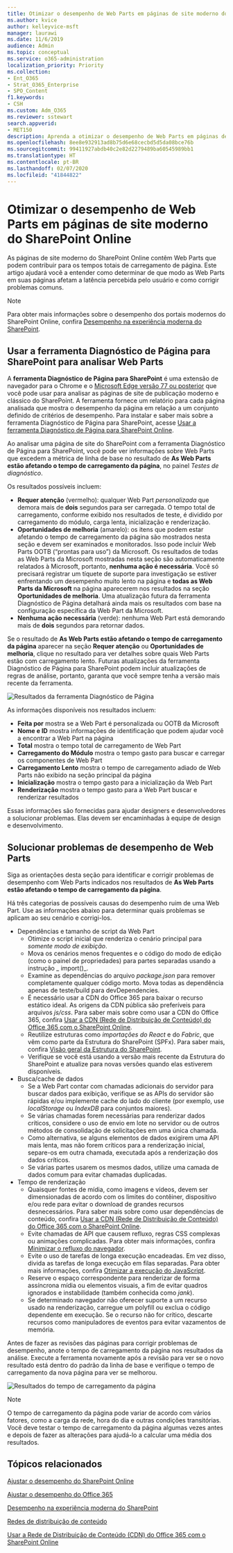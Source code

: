 ```yaml
---
title: Otimizar o desempenho de Web Parts em páginas de site moderno do SharePoint Online
ms.author: kvice
author: kelleyvice-msft
manager: laurawi
ms.date: 11/6/2019
audience: Admin
ms.topic: conceptual
ms.service: o365-administration
localization_priority: Priority
ms.collection:
- Ent_O365
- Strat_O365_Enterprise
- SPO_Content
f1.keywords:
- CSH
ms.custom: Adm_O365
ms.reviewer: sstewart
search.appverid:
- MET150
description: Aprenda a otimizar o desempenho de Web Parts em páginas de site moderno do SharePoint Online.
ms.openlocfilehash: 8ee8e932913ad8b75d6e68cecbd5d5da08bce76b
ms.sourcegitcommit: 99411927abdb40c2e82d2279489ba60545989bb1
ms.translationtype: HT
ms.contentlocale: pt-BR
ms.lasthandoff: 02/07/2020
ms.locfileid: "41844822"
---
```

# <a name="optimize-web-part-performance-in-sharepoint-online-modern-site-pages"></a>Otimizar o desempenho de Web Parts em páginas de site moderno do SharePoint Online

As páginas de site moderno do SharePoint Online contêm Web Parts que podem contribuir para os tempos totais de carregamento de página. Este artigo ajudará você a entender como determinar de que modo as Web Parts em suas páginas afetam a latência percebida pelo usuário e como corrigir problemas comuns.

>[!NOTE]
>Para obter mais informações sobre o desempenho dos portais modernos do SharePoint Online, confira [Desempenho na experiência moderna do SharePoint](https://docs.microsoft.com/sharepoint/modern-experience-performance).

## <a name="use-the-page-diagnostics-for-sharepoint-tool-to-analyze-web-parts"></a>Usar a ferramenta Diagnóstico de Página para SharePoint para analisar Web Parts

A **ferramenta Diagnóstico de Página para SharePoint** é uma extensão de navegador para o Chrome e o [Microsoft Edge versão 77 ou posterior](https://www.microsoftedgeinsider.com/download?form=MI13E8&OCID=MI13E8) que você pode usar para analisar as páginas de site de publicação moderno e clássico do SharePoint. A ferramenta fornece um relatório para cada página analisada que mostra o desempenho da página em relação a um conjunto definido de critérios de desempenho. Para instalar e saber mais sobre a ferramenta Diagnóstico de Página para SharePoint, acesse [Usar a ferramenta Diagnóstico de Página para SharePoint Online](page-diagnostics-for-spo.md).

Ao analisar uma página de site do SharePoint com a ferramenta Diagnóstico de Página para SharePoint, você pode ver informações sobre Web Parts que excedem a métrica de linha de base no resultado de **As Web Parts estão afetando o tempo de carregamento da página**, no painel _Testes de diagnóstico_.

Os resultados possíveis incluem:

- **Requer atenção** (vermelho): qualquer Web Part _personalizada_ que demora mais de **dois** segundos para ser carregada. O tempo total de carregamento, conforme exibido nos resultados de teste, é dividido por carregamento do módulo, carga lenta, inicialização e renderização.
- **Oportunidades de melhoria** (amarelo): os itens que podem estar afetando o tempo de carregamento da página são mostrados nesta seção e devem ser examinados e monitorados. Isso pode incluir Web Parts OOTB (“prontas para uso”) da Microsoft. Os resultados de todas as Web Parts da Microsoft mostradas nesta seção são automaticamente relatados à Microsoft, portanto, **nenhuma ação é necessária**. Você só precisará registrar um tíquete de suporte para investigação se estiver enfrentando um desempenho muito lento na página e **todas as Web Parts da Microsoft** na página aparecerem nos resultados na seção **Oportunidades de melhoria**. Uma atualização futura da ferramenta Diagnóstico de Página detalhará ainda mais os resultados com base na configuração específica da Web Part da Microsoft.
- **Nenhuma ação necessária** (verde): nenhuma Web Part está demorando mais de **dois** segundos para retornar dados.

Se o resultado de **As Web Parts estão afetando o tempo de carregamento da página** aparecer na seção **Requer atenção** ou **Oportunidades de melhoria**, clique no resultado para ver detalhes sobre quais Web Parts estão com carregamento lento. Futuras atualizações da ferramenta Diagnóstico de Página para SharePoint podem incluir atualizações de regras de análise, portanto, garanta que você sempre tenha a versão mais recente da ferramenta.

![Resultados da ferramenta Diagnóstico de Página](media/modern-portal-optimization/pagediag-web-part.png)

As informações disponíveis nos resultados incluem:

- **Feita por** mostra se a Web Part é personalizada ou OOTB da Microsoft
- **Nome e ID** mostra informações de identificação que podem ajudar você a encontrar a Web Part na página
- **Total** mostra o tempo total de carregamento de Web Part
- **Carregamento do Módulo** mostra o tempo gasto para buscar e carregar os componentes de Web Part
- **Carregamento Lento** mostra o tempo de carregamento adiado de Web Parts não exibido na seção principal da página
- **Inicialização** mostra o tempo gasto para a inicialização da Web Part
- **Renderização** mostra o tempo gasto para a Web Part buscar e renderizar resultados

Essas informações são fornecidas para ajudar designers e desenvolvedores a solucionar problemas. Elas devem ser encaminhadas à equipe de design e desenvolvimento.

## <a name="remediate-web-part-performance-issues"></a>Solucionar problemas de desempenho de Web Parts

Siga as orientações desta seção para identificar e corrigir problemas de desempenho com Web Parts indicados nos resultados de **As Web Parts estão afetando o tempo de carregamento da página**.

Há três categorias de possíveis causas do desempenho ruim de uma Web Part. Use as informações abaixo para determinar quais problemas se aplicam ao seu cenário e corrigi-los.

- Dependências e tamanho de script da Web Part
  - Otimize o script inicial que renderiza o cenário principal para _somente modo de exibição_.
  - Mova os cenários menos frequentes e o código do modo de edição (como o painel de propriedades) para partes separadas usando a instrução _ import()_.
  - Examine as dependências do arquivo _package.json_ para remover completamente qualquer código morto. Mova todas as dependência apenas de teste/build para devDependencies.
  - É necessário usar a CDN do Office 365 para baixar o recurso estático ideal. As origens da CDN pública são preferíveis para arquivos _js/css_. Para saber mais sobre como usar a CDN do Office 365, confira [Usar a CDN (Rede de Distribuição de Conteúdo) do Office 365 com o SharePoint Online](use-office-365-cdn-with-spo.md).
  - Reutilize estruturas como _importações do React_ e do _Fabric_, que vêm como parte da Estrutura do SharePoint (SPFx). Para saber mais, confira [Visão geral da Estrutura do SharePoint](https://docs.microsoft.com/sharepoint/dev/spfx/sharepoint-framework-overview).
  - Verifique se você está usando a versão mais recente da Estrutura do SharePoint e atualize para novas versões quando elas estiverem disponíveis.
- Busca/cache de dados
  - Se a Web Part contar com chamadas adicionais do servidor para buscar dados para exibição, verifique se as APIs do servidor são rápidas e/ou implemente cache do lado do cliente (por exemplo, use _localStorage_ ou _IndexDB_ para conjuntos maiores).
  - Se várias chamadas forem necessárias para renderizar dados críticos, considere o uso de envio em lote no servidor ou de outros métodos de consolidação de solicitações em uma única chamada.
  - Como alternativa, se alguns elementos de dados exigirem uma API mais lenta, mas não forem críticos para a renderização inicial, separe-os em outra chamada, executada após a renderização dos dados críticos.
  - Se várias partes usarem os mesmos dados, utilize uma camada de dados comum para evitar chamadas duplicadas.
- Tempo de renderização
  - Quaisquer fontes de mídia, como imagens e vídeos, devem ser dimensionadas de acordo com os limites do contêiner, dispositivo e/ou rede para evitar o download de grandes recursos desnecessários. Para saber mais sobre como usar dependências de conteúdo, confira [Usar a CDN (Rede de Distribuição de Conteúdo) do Office 365 com o SharePoint Online](use-office-365-cdn-with-spo.md).
  - Evite chamadas de API que causem refluxo, regras CSS complexas ou animações complicadas. Para obter mais informações, confira [Minimizar o refluxo do navegador](https://developers.google.com/speed/docs/insights/browser-reflow).
  - Evite o uso de tarefas de longa execução encadeadas. Em vez disso, divida as tarefas de longa execução em filas separadas. Para obter mais informações, confira [Otimizar a execução do JavaScript](https://developers.google.com/web/fundamentals/performance/rendering/optimize-javascript-execution).
  - Reserve o espaço correspondente para renderizar de forma assíncrona mídia ou elementos visuais, a fim de evitar quadros ignorados e instabilidade (também conhecida como _jank_).
  - Se determinado navegador não oferecer suporte a um recurso usado na renderização, carregue um polyfill ou exclua o código dependente em execução. Se o recurso não for crítico, descarte recursos como manipuladores de eventos para evitar vazamentos de memória.

Antes de fazer as revisões das páginas para corrigir problemas de desempenho, anote o tempo de carregamento da página nos resultados da análise. Execute a ferramenta novamente após a revisão para ver se o novo resultado está dentro do padrão da linha de base e verifique o tempo de carregamento da nova página para ver se melhorou.

![Resultados do tempo de carregamento da página](media/modern-portal-optimization/pagediag-page-load-time.png)

>[!NOTE]
>O tempo de carregamento da página pode variar de acordo com vários fatores, como a carga da rede, hora do dia e outras condições transitórias. Você deve testar o tempo de carregamento da página algumas vezes antes e depois de fazer as alterações para ajudá-lo a calcular uma média dos resultados.

## <a name="related-topics"></a>Tópicos relacionados

[Ajustar o desempenho do SharePoint Online](tune-sharepoint-online-performance.md)

[Ajustar o desempenho do Office 365](tune-office-365-performance.md)

[Desempenho na experiência moderna do SharePoint](https://docs.microsoft.com/sharepoint/modern-experience-performance)

[Redes de distribuição de conteúdo](content-delivery-networks.md)

[Usar a Rede de Distribuição de Conteúdo (CDN) do Office 365 com o SharePoint Online](use-office-365-cdn-with-spo.md)
